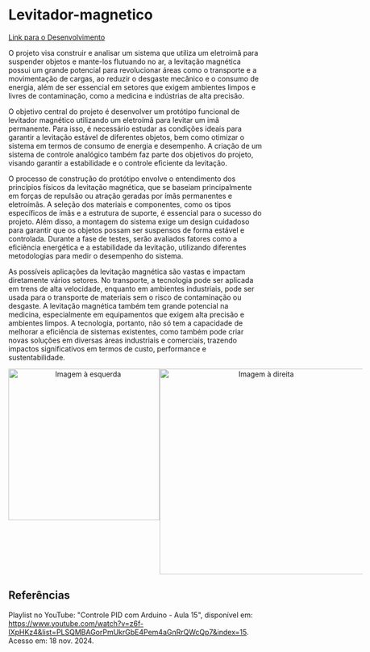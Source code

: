 # Levitador-magnetico

[Link para o Desenvolvimento](https://github.com/SergioEPF/Levitador-magnetico/blob/main/Docs/Desenvolvimento/Desenvolvimento.md)

  O projeto visa construir e analisar um sistema que utiliza um eletroimã para suspender objetos e mante-los flutuando no ar, a levitação magnética possui um grande potencial para revolucionar áreas como o transporte e a movimentação de cargas, ao reduzir o desgaste mecânico e o consumo de energia, além de ser essencial em setores que exigem ambientes limpos e livres de contaminação, como a medicina e indústrias de alta precisão.

  O objetivo central do projeto é desenvolver um protótipo funcional de levitador magnético utilizando um eletroímã para levitar um imã permanente. Para isso, é necessário estudar as condições ideais para garantir a levitação estável de diferentes objetos, bem como otimizar o sistema em termos de consumo de energia e desempenho. A criação de um sistema de controle analógico também faz parte dos objetivos do projeto, visando garantir a estabilidade e o controle eficiente da levitação. 

  O processo de construção do protótipo envolve o entendimento dos princípios físicos da levitação magnética, que se baseiam principalmente em forças de repulsão ou atração geradas por ímãs permanentes e eletroímãs. A seleção dos materiais e componentes, como os tipos específicos de ímãs e a estrutura de suporte, é essencial para o sucesso do projeto. Além disso, a montagem do sistema exige um design cuidadoso para garantir que os objetos possam ser suspensos de forma estável e controlada. Durante a fase de testes, serão avaliados fatores como a eficiência energética e a estabilidade da levitação, utilizando diferentes metodologias para medir o desempenho do sistema.

  As possíveis aplicações da levitação magnética são vastas e impactam diretamente vários setores. No transporte, a tecnologia pode ser aplicada em trens de alta velocidade, enquanto em ambientes industriais, pode ser usada para o transporte de materiais sem o risco de contaminação ou desgaste. A levitação magnética também tem grande potencial na medicina, especialmente em equipamentos que exigem alta precisão e ambientes limpos. A tecnologia, portanto, não só tem a capacidade de melhorar a eficiência de sistemas existentes, como também pode criar novas soluções em diversas áreas industriais e comerciais, trazendo impactos significativos em termos de custo, performance e sustentabilidade.

<div align="center" style="display: flex; justify-content: space-between; width: 80%;">
  <img src="https://github.com/user-attachments/assets/e2aaead4-24ef-45d1-9674-1c4fa7eb7eed" alt="Imagem à esquerda" width="300">
  <img src="https://github.com/user-attachments/assets/00f72888-3be8-411e-9cbc-7b09ae5cd20e" alt="Imagem à direita" width="407">
</div>


## Referências

Playlist no YouTube: "Controle PID com Arduino - Aula 15", disponível em: https://www.youtube.com/watch?v=z6f-lXpHKz4&list=PLSQMBAGorPmUkrGbE4Pem4aGnRrQWcQp7&index=15. Acesso em: 18 nov. 2024.

